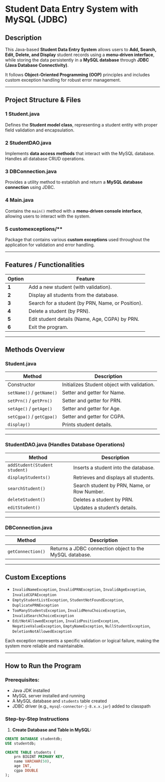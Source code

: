 # Student Data Entry System with MySQL (JDBC)

##  Description

This Java-based **Student Data Entry System** allows users to **Add, Search, Edit, Delete, and Display** student records using a **menu-driven interface**, while storing the data persistently in a **MySQL database** through **JDBC (Java Database Connectivity)**.  

It follows **Object-Oriented Programming (OOP)** principles and includes custom exception handling for robust error management.

---

##  Project Structure & Files

### 1️ Student.java  
Defines the **Student model class**, representing a student entity with proper field validation and encapsulation.

### 2️ StudentDAO.java  
Implements **data access methods** that interact with the MySQL database. Handles all database CRUD operations.

### 3️ DBConnection.java  
Provides a utility method to establish and return a **MySQL database connection** using JDBC.

### 4️ Main.java  
Contains the `main()` method with a **menu-driven console interface**, allowing users to interact with the system.

### 5️ customexceptions/**  
Package that contains various **custom exceptions** used throughout the application for validation and error handling.

---

##  Features / Functionalities

| Option | Feature |
|--------|---------|
| **1** | Add a new student (with validation). |
| **2** | Display all students from the database. |
| **3** | Search for a student (by PRN, Name, or Position). |
| **4** | Delete a student (by PRN). |
| **5** | Edit student details (Name, Age, CGPA) by PRN. |
| **6** | Exit the program. |

---

##  Methods Overview

### Student.java

| Method | Description |
|--------|-------------|
| Constructor | Initializes Student object with validation. |
| `setName()` / `getName()` | Setter and getter for Name. |
| `setPrn()` / `getPrn()` | Setter and getter for PRN. |
| `setAge()` / `getAge()` | Setter and getter for Age. |
| `setCgpa()` / `getCgpa()` | Setter and getter for CGPA. |
| `display()` | Prints student details. |

---

### StudentDAO.java (Handles Database Operations)

| Method | Description |
|--------|-------------|
| `addStudent(Student student)` | Inserts a student into the database. |
| `displayStudents()` | Retrieves and displays all students. |
| `searchStudent()` | Search student by PRN, Name, or Row Number. |
| `deleteStudent()` | Deletes a student by PRN. |
| `editStudent()` | Updates a student’s details. |

---

### DBConnection.java

| Method | Description |
|--------|-------------|
| `getConnection()` | Returns a JDBC connection object to the MySQL database. |

---

##  Custom Exceptions

- `InvalidNameException`, `InvalidPRNException`, `InvalidAgeException`, `InvalidCGPAException`
- `EmptyStudentListException`, `StudentNotFoundException`, `DuplicatePRNException`
- `TooManyStudentsException`, `InvalidMenuChoiceException`, `InvalidSearchChoiceException`
- `EditNotAllowedException`, `InvalidPositionException`, `NegativeValueException`, `EmptyNameException`, `NullStudentException`, `DeletionNotAllowedException`

Each exception represents a specific validation or logical failure, making the system more reliable and maintainable.

---

##  How to Run the Program

###  Prerequisites:
- Java JDK installed
- MySQL server installed and running
- A MySQL database and `students` table created
- JDBC driver (e.g., `mysql-connector-j-8.x.x.jar`) added to classpath

###  Step-by-Step Instructions

1. **Create Database and Table in MySQL:**

```sql
CREATE DATABASE studentdb;
USE studentdb;

CREATE TABLE students (
    prn BIGINT PRIMARY KEY,
    name VARCHAR(50),
    age INT,
    cgpa DOUBLE
);
